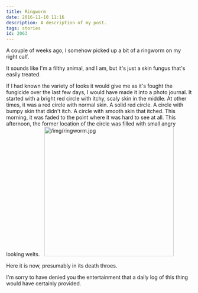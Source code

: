 ```yaml
---
title: Ringworm
date: 2016-11-10 11:16
description: A description of my post.
tags: stories
id: 2063
---
```

A couple of weeks ago, I somehow picked up a bit of a ringworm on my right calf.

It sounds like I'm a filthy animal, and I am, but it's just a skin fungus that's easily treated.

If I had known the variety of looks it would give me as it's fought the fungicide over the last few days, I would have made it into a photo journal.  It started with a bright red circle with itchy, scaly skin in the middle.  At other times, it was a red circle with normal skin.  A solid red circle.  A circle with bumpy skin that didn't itch.  A circle with smooth skin that itched.  This morning, it was faded to the point where it was hard to see at all.  This afternoon, the former location of the circle was filled with small angry looking welts.
<span class="spanEndPreview">&nbsp;</span>
<a class="lightview centered" href="/img/ringworm.jpg" data-lightview-caption="" data-lightview-group="group1"><img src="/img/ringworm.jpg" alt="/img/ringworm.jpg" width="350px"><br><span class="caption"></span></a>

Here it is now, presumably in its death throes.

I'm sorry to have denied you the entertainment that a daily log of this thing would have certainly provided.